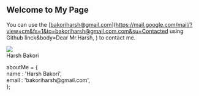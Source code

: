 ## Welcome to My Page

You can use the [bakoriharsh@gmail.com](https://mail.google.com/mail/?view=cm&fs=1&to=bakoriharsh@gmail.com.com&su=Contacted using Github linck&body=Dear Mr.Harsh, ) to contact me. 

<a href="#">
  <img align="center" src="https://github-readme-stats.vercel.app/api?username=harshbakori&theme=dark&show_icons=true" />
</a>

<link rel="stylesheet" href="https://github.com/harshbakori/harshbakori.github.io/edit/main/card.css">
<div class="content">
  <div class="card">
    <div class="card__side card__side--front">
      <!-- Front Content -->
      <div class="card__cont">
        <span >Harsh Bakori</span>
      </div>
    </div>
    <div class="card__side card__side--back">
      <!-- Back Content -->
      <div class="card__cta">
        <p>aboutMe <span class="cyan">=</span> {
          <br />
          <span class="space red">name</span>
          <span class="cyan">:</span> <span class="green">'Harsh Bakori'</span>,
          <br/>
          <span class="space red">email</span>
          <span class="cyan">:</span> <span class="green">'bakoriharsh@gmail.com</span>',
          <br/>
          };
        </p>
      </div>
    </div>
  </div>
